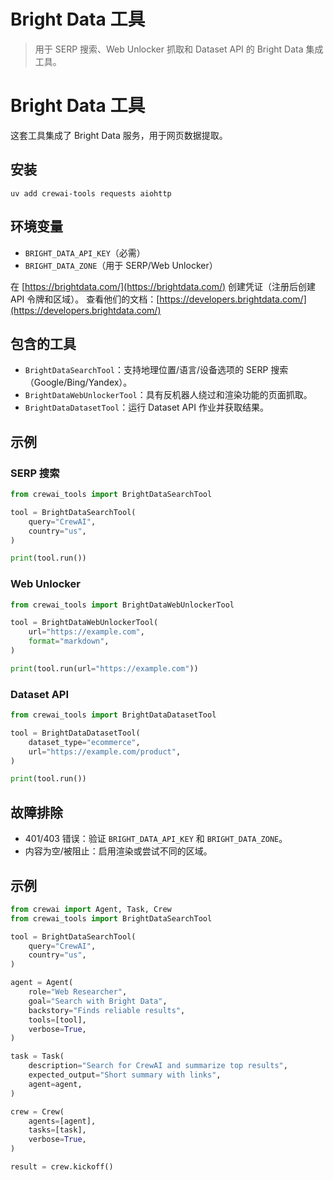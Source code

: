 # Bright Data 工具

> 用于 SERP 搜索、Web Unlocker 抓取和 Dataset API 的 Bright Data 集成工具。

# Bright Data 工具

这套工具集成了 Bright Data 服务，用于网页数据提取。

## 安装

```shell  theme={null}
uv add crewai-tools requests aiohttp
```

## 环境变量

* `BRIGHT_DATA_API_KEY`（必需）
* `BRIGHT_DATA_ZONE`（用于 SERP/Web Unlocker）

在 [https://brightdata.com/](https://brightdata.com/) 创建凭证（注册后创建 API 令牌和区域）。
查看他们的文档：[https://developers.brightdata.com/](https://developers.brightdata.com/)

## 包含的工具

* `BrightDataSearchTool`：支持地理位置/语言/设备选项的 SERP 搜索（Google/Bing/Yandex）。
* `BrightDataWebUnlockerTool`：具有反机器人绕过和渲染功能的页面抓取。
* `BrightDataDatasetTool`：运行 Dataset API 作业并获取结果。

## 示例

### SERP 搜索

```python Code theme={null}
from crewai_tools import BrightDataSearchTool

tool = BrightDataSearchTool(
    query="CrewAI", 
    country="us",
)

print(tool.run())
```

### Web Unlocker

```python Code theme={null}
from crewai_tools import BrightDataWebUnlockerTool

tool = BrightDataWebUnlockerTool(
    url="https://example.com", 
    format="markdown",
)

print(tool.run(url="https://example.com"))
```

### Dataset API

```python Code theme={null}
from crewai_tools import BrightDataDatasetTool

tool = BrightDataDatasetTool(
    dataset_type="ecommerce", 
    url="https://example.com/product",
)

print(tool.run())
```

## 故障排除

* 401/403 错误：验证 `BRIGHT_DATA_API_KEY` 和 `BRIGHT_DATA_ZONE`。
* 内容为空/被阻止：启用渲染或尝试不同的区域。

## 示例

```python Code theme={null}
from crewai import Agent, Task, Crew
from crewai_tools import BrightDataSearchTool

tool = BrightDataSearchTool(
    query="CrewAI", 
    country="us",
)

agent = Agent(
    role="Web Researcher",
    goal="Search with Bright Data",
    backstory="Finds reliable results",
    tools=[tool],
    verbose=True,
)

task = Task(
    description="Search for CrewAI and summarize top results",
    expected_output="Short summary with links",
    agent=agent,
)

crew = Crew(
    agents=[agent], 
    tasks=[task],
    verbose=True,
)

result = crew.kickoff()
```
